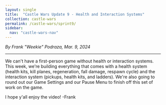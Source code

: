 ```yaml
---
layout: single
title:  "Castle Wars Update 9 - Health and Interaction Systems"
collection: castle-wars
permalink: /castle-wars/sprint9/
sidebar:
  nav: "castle-wars-nav"
---
```


_By Frank "Weekie" Podraza, Mar. 9, 2024_


---

We can't have a first-person game without health or interaction systems. This week, we're building everything that comes with a health system (health kits, kill planes, regeneration, fall damage, respawn cycle) and the interaction system (pickups, health kits, and ladders). We're also going to round out our Game Settings and our Pause Menu to finish off this set of work on the game.

I hope y'all enjoy the video!
-Frank
